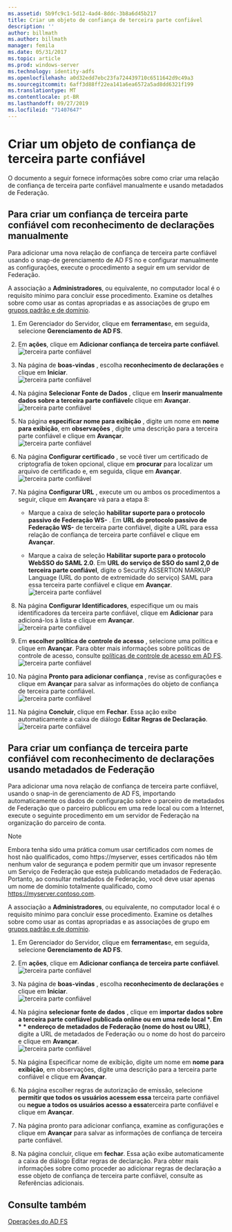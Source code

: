 ```yaml
---
ms.assetid: 5b9fc9c1-5d12-4ad4-8ddc-3b8a6d45b217
title: Criar um objeto de confiança de terceira parte confiável
description: ''
author: billmath
ms.author: billmath
manager: femila
ms.date: 05/31/2017
ms.topic: article
ms.prod: windows-server
ms.technology: identity-adfs
ms.openlocfilehash: a0d32edd7ebc23fa724439710c6511642d9c49a3
ms.sourcegitcommit: 6aff3d88ff22ea141a6ea6572a5ad8dd6321f199
ms.translationtype: MT
ms.contentlocale: pt-BR
ms.lasthandoff: 09/27/2019
ms.locfileid: "71407647"
---
```

# <a name="create-a-relying-party-trust"></a>Criar um objeto de confiança de terceira parte confiável


O documento a seguir fornece informações sobre como criar uma relação de confiança de terceira parte confiável manualmente e usando metadados de Federação.
  
## <a name="to-create-a-claims-aware-relying-party-trust-manually"></a>Para criar um confiança de terceira parte confiável com reconhecimento de declarações manualmente 

Para adicionar uma nova relação de confiança de terceira parte confiável usando o snap\-de gerenciamento de AD FS no e configurar manualmente as configurações, execute o procedimento a seguir em um servidor de Federação.  

A associação a **Administradores**, ou equivalente, no computador local é o requisito mínimo para concluir esse procedimento.  Examine os detalhes sobre como usar as contas apropriadas e as associações de grupo em [grupos padrão e de domínio](https://go.microsoft.com/fwlink/?LinkId=83477).
  
1. Em Gerenciador do Servidor, clique em **ferramentas**e, em seguida, selecione **Gerenciamento de AD FS**.  
  
2.  Em **ações**, clique em **Adicionar confiança de terceira parte confiável**.  
![terceira parte confiável](media/Create-a-Relying-Party-Trust/addtrust1.PNG)   

3.  Na página de **boas-vindas** , escolha **reconhecimento de declarações** e clique em **Iniciar**.  
![terceira parte confiável](media/Create-a-Relying-Party-Trust/addtrust2.PNG) 
  
4.  Na página **Selecionar Fonte de Dados** , clique em **Inserir manualmente dados sobre a terceira parte confiável**e clique em **Avançar**.  
![terceira parte confiável](media/Create-a-Relying-Party-Trust/addtrust3.PNG) 
  
5.  Na página **especificar nome para exibição** , digite um nome em **nome para exibição**, em **observações** , digite uma descrição para a terceira parte confiável e clique em **Avançar**.  
![terceira parte confiável](media/Create-a-Relying-Party-Trust/addtrust4.PNG) 

6. Na página **Configurar certificado** , se você tiver um certificado de criptografia de token opcional, clique em **procurar** para localizar um arquivo de certificado e, em seguida, clique em **Avançar**.  
![terceira parte confiável](media/Create-a-Relying-Party-Trust/addtrust5.PNG) 

7.  Na página **Configurar URL** , execute um ou ambos os procedimentos a seguir, clique em **Avançar**e vá para a etapa 8:  
  
    -   Marque a caixa de seleção **habilitar suporte para o protocolo passivo de Federação WS\-** . Em **URL do protocolo passivo de Federação WS\-** de terceira parte confiável, digite a URL para essa relação de confiança de terceira parte confiável e clique em **Avançar**.  
  
    -   Marque a caixa de seleção **Habilitar suporte para o protocolo WebSSO do SAML 2.0**. Em **URL do serviço de SSO do saml 2,0 de terceira parte confiável**, digite o Security ASSERTION MARKUP Language \(URL do ponto de extremidade do serviço\) SAML para essa terceira parte confiável e clique em **Avançar**.  
![terceira parte confiável](media/Create-a-Relying-Party-Trust/addtrust6.PNG)   

8. Na página **Configurar Identificadores**, especifique um ou mais identificadores da terceira parte confiável, clique em **Adicionar** para adicioná-los à lista e clique em **Avançar**.  
![terceira parte confiável](media/Create-a-Relying-Party-Trust/addtrust8.PNG)
  
9.  Em **escolher política de controle de acesso** , selecione uma política e clique em **Avançar**.  Para obter mais informações sobre políticas de controle de acesso, consulte [políticas de controle de acesso em AD FS](Access-Control-Policies-in-AD-FS.md). 
![terceira parte confiável](media/Create-a-Relying-Party-Trust/addtrust9.PNG)

10. Na página **Pronto para adicionar confiança** , revise as configurações e clique em **Avançar** para salvar as informações do objeto de confiança de terceira parte confiável.  
   ![terceira parte confiável](media/Create-a-Relying-Party-Trust/addtrust10.PNG) 
11. Na página **Concluir**, clique em **Fechar**. Essa ação exibe automaticamente a caixa de diálogo **Editar Regras de Declaração**.  
![terceira parte confiável](media/Create-a-Relying-Party-Trust/addtrust11.PNG) 

## <a name="to-create-a-claims-aware-relying-party-trust-using-federation-metadata"></a>Para criar um confiança de terceira parte confiável com reconhecimento de declarações usando metadados de Federação

Para adicionar uma nova relação de confiança de terceira parte confiável, usando o snap-in de gerenciamento de AD FS, importando automaticamente os dados de configuração sobre o parceiro de metadados de Federação que o parceiro publicou em uma rede local ou com a Internet, execute o seguinte procedimento em um servidor de Federação na organização do parceiro de conta.

>[!NOTE]
>Embora tenha sido uma prática comum usar certificados com nomes de host não qualificados, como https://myserver, esses certificados não têm nenhum valor de segurança e podem permitir que um invasor represente um Serviço de Federação que esteja publicando metadados de Federação. Portanto, ao consultar metadados de Federação, você deve usar apenas um nome de domínio totalmente qualificado, como https://myserver.contoso.com.

A associação a **Administradores**, ou equivalente, no computador local é o requisito mínimo para concluir esse procedimento.  Examine os detalhes sobre como usar as contas apropriadas e as associações de grupo em [grupos padrão e de domínio](https://go.microsoft.com/fwlink/?LinkId=83477).


1. Em Gerenciador do Servidor, clique em **ferramentas**e, em seguida, selecione **Gerenciamento de AD FS**.  
  
2. Em **ações**, clique em **Adicionar confiança de terceira parte confiável**.  
   ![terceira parte confiável](media/Create-a-Relying-Party-Trust/addtrust1.PNG)   

3. Na página de **boas-vindas** , escolha **reconhecimento de declarações** e clique em **Iniciar**.  
   ![terceira parte confiável](media/Create-a-Relying-Party-Trust/addtrust2.PNG) 
  
4. Na página **selecionar fonte de dados** , clique em <strong>importar dados sobre a terceira parte confiável publicada online ou em uma rede local *. Em * * endereço de metadados de Federação (nome do host ou URL)</strong>, digite a URL de metadados de Federação ou o nome do host do parceiro e clique em **Avançar**.  
   ![terceira parte confiável](media/Create-a-Relying-Party-Trust/addtrust12.PNG) 

5. Na página Especificar nome de exibição, digite um nome em **nome para exibição**, em observações, digite uma descrição para a terceira parte confiável e clique em **Avançar**.

6. Na página escolher regras de autorização de emissão, selecione **permitir que todos os usuários acessem essa** terceira parte confiável ou **negue a todos os usuários acesso a essa**terceira parte confiável e clique em **Avançar**.

7. Na página pronto para adicionar confiança, examine as configurações e clique em **Avançar** para salvar as informações de confiança de terceira parte confiável.

8. Na página concluir, clique em **fechar**. Essa ação exibe automaticamente a caixa de diálogo Editar regras de declaração. Para obter mais informações sobre como proceder ao adicionar regras de declaração a esse objeto de confiança de terceira parte confiável, consulte as Referências adicionais.




## <a name="see-also"></a>Consulte também  
[Operações do AD FS](../../ad-fs/AD-FS-2016-Operations.md) 
